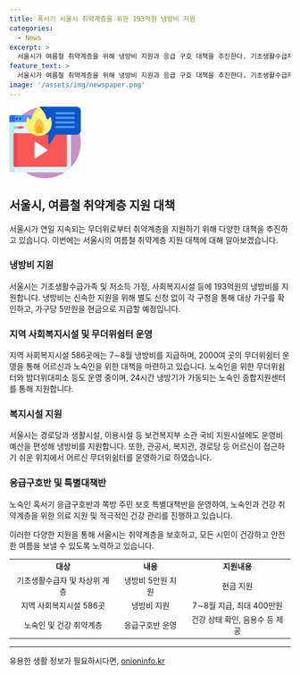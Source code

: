 ```yaml
---
title: 폭서기 서울시 취약계층을 위한 193억원 냉방비 지원
categories:
  - News
excerpt: >
  서울시가 여름철 취약계층을 위해 냉방비 지원과 응급 구호 대책을 추진한다. 기초생활수급자와 저소득 가정에 가구당 5만원 냉방비를 지원하고, 별도 신청 없이 신속한 현금 지급을 진행할 예정이다. 또한, 노숙인을 위한 무더위쉼터 2000여 곳을 운영하고, 노숙인 혹서기 응급구호반과 쪽방 주민 보호 특별대책반을 편성하여 건강과 안전을 도모하고 있다. 해당 내용은 김인희 기자의 보도에 따르면 서울시가 별도 신청 없이 냉방비 지원을 위한 응급 구호 대책을 추진한다.
feature_text: >
  서울시가 여름철 취약계층을 위해 냉방비 지원과 응급 구호 대책을 추진한다. 기초생활수급자와 저소득 가정에 가구당 5만원 냉방비를 지원하고, 별도 신청 없이 신속한 현금 지급을 진행할 예정이다. 또한, 노숙인을 위한 무더위쉼터 2000여 곳을 운영하고, 노숙인 혹서기 응급구호반과 쪽방 주민 보호 특별대책반을 편성하여 건강과 안전을 도모하고 있다. 해당 내용은 김인희 기자의 보도에 따르면 서울시가 별도 신청 없이 냉방비 지원을 위한 응급 구호 대책을 추진한다.
image: '/assets/img/newspaper.png'
---
```


<p><img src="/assets/img/news.png" alt="rentncar 속보" /></p>

<h2 data-ke-size="size26">서울시, 여름철 취약계층 지원 대책</h2>

<p data-ke-size="size16">서울시가 연일 지속되는 무더위로부터 취약계층을 지원하기 위해 다양한 대책을 추진하고 있습니다. 이번에는 서울시의 여름철 취약계층 지원 대책에 대해 알아보겠습니다.</p>

<h3>냉방비 지원</h3>

<p data-ke-size="size16">서울시는 기초생활수급가족 및 저소득 가정, 사회복지시설 등에 193억원의 냉방비를 지원합니다. 냉방비는 신속한 지원을 위해 별도 신청 없이 각 구청을 통해 대상 가구를 확인하고, 가구당 5만원을 현금으로 지급할 예정입니다.</p>

<h3>지역 사회복지시설 및 무더위쉼터 운영</h3>

<p data-ke-size="size16">지역 사회복지시설 586곳에는 7∼8월 냉방비를 지급하며, 2000여 곳의 무더위쉼터 운영을 통해 어르신과 노숙인을 위한 대책을 마련하고 있습니다. 노숙인을 위한 무더위쉼터와 밤더위대피소 등도 운영 중이며, 24시간 냉방기가 가동되는 노숙인 종합지원센터를 통해 지원합니다.</p>

<h3>복지시설 지원</h3>

<p data-ke-size="size16">서울시는 경로당과 생활시설, 이용시설 등 보건복지부 소관 국비 지원시설에도 운영비 예산을 편성해 냉방비를 지원합니다. 또한, 관공서, 복지관, 경로당 등 어르신이 접근하기 쉬운 위치에서 어르신 무더위쉼터를 운영하기로 하였습니다.</p>

<h3>응급구호반 및 특별대책반</h3>

<p data-ke-size="size16">노숙인 혹서기 응급구호반과 쪽방 주민 보호 특별대책반을 운영하여, 노숙인과 건강 취약계층을 위한 의료 지원 및 적극적인 건강 관리를 진행하고 있습니다.</p>

<p data-ke-size="size16">이러한 다양한 지원을 통해 서울시는 취약계층을 보호하고, 모든 시민이 건강하고 안전한 여름을 보낼 수 있도록 노력하고 있습니다.</p>

<table>
    <tbody>
        <tr>
            <td style="text-align: center; height: 17px;"><b>대상</b></td>
            <td style="text-align: center; height: 17px;"><b>내용</b></td>
            <td style="text-align: center; height: 17px;"><b>지원내용</b></td>
        </tr>
        <tr>
            <td style="text-align: center; height: 17px;">기초생활수급자 및 차상위 계층</td>
            <td style="text-align: center; height: 17px;">냉방비 5만원 지원</td>
            <td style="text-align: center; height: 17px;">현금 지원</td>
        </tr>
        <tr>
            <td style="text-align: center; height: 17px;">지역 사회복지시설 586곳</td>
            <td style="text-align: center; height: 17px;">냉방비 지원</td>
            <td style="text-align: center; height: 17px;">7∼8월 지급, 최대 400만원</td>
        </tr>
        <tr>
            <td style="text-align: center; height: 17px;">노숙인 및 건강 취약계층</td>
            <td style="text-align: center; height: 17px;">응급구호반 운영</td>
            <td style="text-align: center; height: 17px;">건강 상태 확인, 음용수 등 제공</td>
        </tr>
    </tbody>
</table>

<p><hr></p>
유용한 생활 정보가 필요하시다면, <a href="https://onioninfo.kr" rel="dofollow">onioninfo.kr</a>


